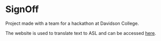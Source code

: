 # SignOff
Project made with a team for a hackathon at Davidson College.

The website is used to translate text to ASL and can be accessed [here](https://signoff.courses/).
